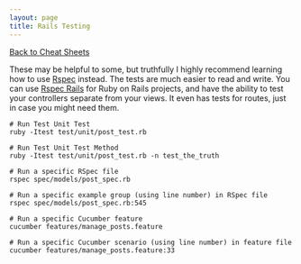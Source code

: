 ```yaml
---
layout: page
title: Rails Testing
---
```

[Back to Cheat Sheets](/resources/cheat-sheets/)

These may be helpful to some, but truthfully I highly recommend learning how to
use [Rspec](http://rspec.info/) instead. The tests are much easier to read and
write. You can use [Rspec Rails](https://github.com/rspec/rspec-rails) for Ruby
on Rails projects, and have the ability to test your controllers separate from
your views. It even has tests for routes, just in case you might need them.

``` shell
# Run Test Unit Test
ruby -Itest test/unit/post_test.rb

# Run Test Unit Test Method
ruby -Itest test/unit/post_test.rb -n test_the_truth

# Run a specific RSpec file
rspec spec/models/post_spec.rb

# Run a specific example group (using line number) in RSpec file
rspec spec/models/post_spec.rb:545

# Run a specific Cucumber feature
cucumber features/manage_posts.feature

# Run a specific Cucumber scenario (using line number) in feature file
cucumber features/manage_posts.feature:33
```
